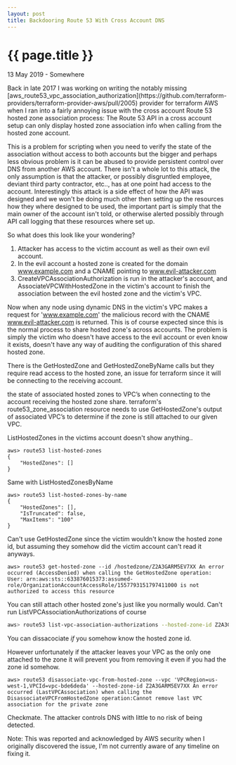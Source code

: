 ```yaml
---
layout: post
title: Backdooring Route 53 With Cross Account DNS
---
```


{{ page.title }}
================

<p class="meta">13 May 2019 - Somewhere</p>
Back in late 2017 I was working on writing the notably missing [aws_route53_&shy;vpc_association_authorization](https://github.com/terraform-providers/terraform-provider-aws/pull/2005) provider for terraform AWS when I ran into a fairly annoying issue with the cross account Route 53 hosted zone association process: The Route 53 API in a cross account setup can only display hosted zone association info when calling from the hosted zone account.

This is a problem for scripting when you need to verify the state of the association without access to both accounts but the bigger and perhaps less obvious problem is it can be abused to provide persistent control over DNS from another AWS account. There isn't a whole lot to this attack, the only assumption is that the attacker, or possibly disgruntled employee, deviant third party contractor, etc.., has at one point had access to the account. Interestingly this attack is a side effect of how the API was designed and we won't be doing much other then setting up the resources how they where designed to be used, the important part is simply that the main owner of the account isn't told, or otherwise alerted possibly through API call logging that these resources where set up.

So what does this look like your wondering?
  1. Attacker has access to the victim account as well as their own evil account.
  2. In the evil account a hosted zone is created for the domain www.example.com and a CNAME pointing to www.evil-attacker.com
  2. CreateVPCAssociationAuthorization is run in the attacker's account, and Associate&shy;VPCWithHostedZone in the victim's account to finish the association between the evil hosted zone and the victim's VPC.

Now when any node using dynamic DNS in the victim's VPC makes a request for 'www.example.com' the malicious record with the CNAME www.evil-attacker.com is returned. This is of course expected since this is the normal process to share hosted zone's across accounts. The problem is simply the victim who doesn't have access to the evil account or even know it exists, doesn't have any way of auditing the configuration of this shared hosted zone.

 There is the GetHostedZone and GetHostedZoneByName calls but they require read access to the hosted zone, an issue for terraform since it will be connecting to the receiving account.

the state of associated hosted zones to VPC’s when connecting to the account receiving the hosted zone share.  terraform's route53_zone_association resource needs to use GetHostedZone's output of associated VPC’s to determine if the zone is still attached to our given VPC.

ListHostedZones in the victims account doesn't show anything..
```
aws> route53 list-hosted-zones
{
    "HostedZones": []
}
```

Same with ListHostedZonesByName
```
aws> route53 list-hosted-zones-by-name
{
    "HostedZones": [],
    "IsTruncated": false,
    "MaxItems": "100"
}
```

Can't use GetHostedZone since the victim wouldn't know the hosted zone id, but assuming they somehow did the victim account can't read it anyways.
```wrap
aws> route53 get-hosted-zone --id /hostedzone/Z2A3GARM5EV7XX An error occurred (AccessDenied) when calling the GetHostedZone operation: User: arn:aws:sts::633876015373:assumed-role/OrganizationAccountAccessRole/1557793151797411000 is not authorized to access this resource
```

You can still attach other hosted zone's just like you normally would. Can't run ListVPCAssociationAuthorizations of course

```bash
aws> route53 list-vpc-association-authorizations --hosted-zone-id Z2A3GARM5EV7XXAn error occurred (AccessDenied) when calling the ListVPCAssociationAuthorizations operation: User: arn:aws:sts::633876015373:assumed-role/OrganizationAccountAccessRole/1557793151797411000 is not authorized to access this resource
```

You can dissacociate *if* you somehow know the hosted zone id.

However unfortunately if the attacker leaves your VPC as the only one attached to the zone it will prevent you from removing it even if you had the zone id somehow.

```wrap
aws> route53 disassociate-vpc-from-hosted-zone --vpc 'VPCRegion=us-west-1,VPCId=vpc-bde6deda' --hosted-zone-id Z2A3GARM5EV7XX An error occurred (LastVPCAssociation) when calling the DisassociateVPCFromHostedZone operation:Cannot remove last VPC association for the private zone
```

Checkmate. The attacker controls DNS with little to no risk of being detected.



Note: This was reported and acknowledged by AWS security when I originally discovered the issue, I'm not currently aware of any timeline on fixing it.
